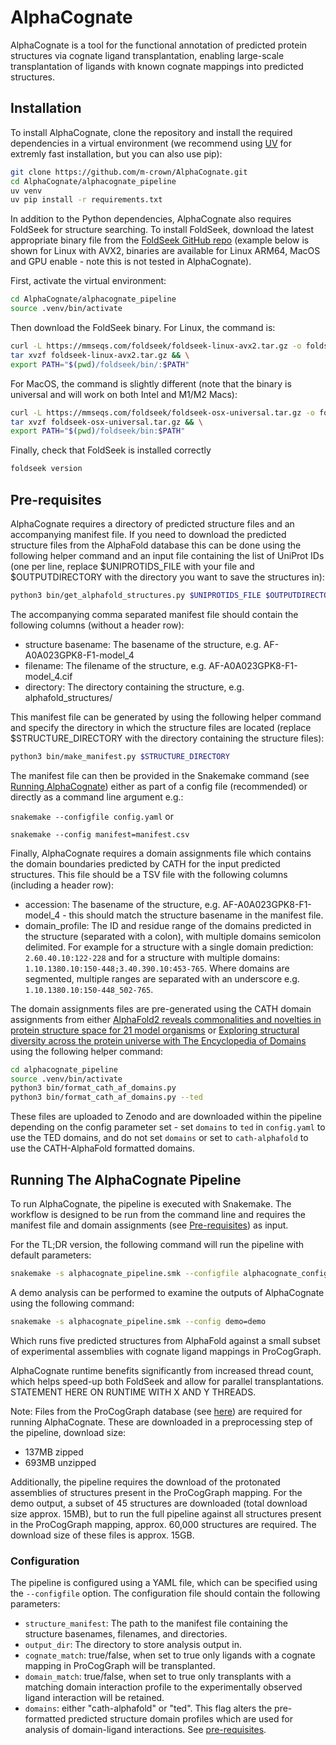 # AlphaCognate

AlphaCognate is a tool for the functional annotation of predicted protein structures via cognate ligand transplantation, enabling large-scale transplantation of ligands with known cognate mappings into predicted structures.

## Installation

To install AlphaCognate, clone the repository and install the required dependencies in a virtual environment (we recommend using [UV](https://docs.astral.sh/uv/getting-started/installation/) for extremly fast installation, but you can also use pip):

```bash
git clone https://github.com/m-crown/AlphaCognate.git
cd AlphaCognate/alphacognate_pipeline
uv venv
uv pip install -r requirements.txt
```

In addition to the Python dependencies, AlphaCognate also requires FoldSeek for structure searching. To install FoldSeek, download the latest appropriate binary file from the [FoldSeek GitHub repo](https://github.com/steineggerlab/foldseek) (example below is shown for Linux with AVX2, binaries are available for Linux ARM64, MacOS and GPU enable - note this is not tested in AlphaCognate).

First, activate the virtual environment:

```bash
cd AlphaCognate/alphacognate_pipeline
source .venv/bin/activate
```

Then download the FoldSeek binary. For Linux, the command is:

```bash
curl -L https://mmseqs.com/foldseek/foldseek-linux-avx2.tar.gz -o foldseek-linux-avx2.tar.gz && \
tar xvzf foldseek-linux-avx2.tar.gz && \
export PATH="$(pwd)/foldseek/bin/:$PATH"
```

For MacOS, the command is slightly different (note that the binary is universal and will work on both Intel and M1/M2 Macs):

```bash
curl -L https://mmseqs.com/foldseek/foldseek-osx-universal.tar.gz -o foldseek-osx-universal.tar.gz && \
tar xvzf foldseek-osx-universal.tar.gz && \
export PATH="$(pwd)/foldseek/bin:$PATH"
```

Finally, check that FoldSeek is installed correctly

```bash
foldseek version
```

## Pre-requisites

AlphaCognate requires a directory of predicted structure files and an accompanying manifest file. If you need to download the predicted structure files from the AlphaFold database this can be done using the following helper command and an input file containing the list of UniProt IDs (one per line, replace $UNIPROTIDS_FILE with your file and $OUTPUTDIRECTORY with the directory you want to save the structures in):

```bash
python3 bin/get_alphafold_structures.py $UNIPROTIDS_FILE $OUTPUTDIRECTORY
```

The accompanying comma separated manifest file should contain the following columns (without a header row):

- structure basename: The basename of the structure, e.g. AF-A0A023GPK8-F1-model_4
- filename: The filename of the structure, e.g. AF-A0A023GPK8-F1-model_4.cif
- directory: The directory containing the structure, e.g. alphafold_structures/

This manifest file can be generated by using the following helper command and specify the directory in which the structure files are located (replace $STRUCTURE_DIRECTORY with the directory containing the structure files):

```bash
python3 bin/make_manifest.py $STRUCTURE_DIRECTORY
```

The manifest file can then be provided in the Snakemake command (see [Running AlphaCognate](#running-the-alphacognate-pipeline)) either as part of a config file (recommended) or directly as a command line argument e.g.:

```snakemake --configfile config.yaml```
or

```snakemake --config manifest=manifest.csv```

Finally, AlphaCognate requires a domain assignments file which contains the domain boundaries predicted by CATH for the input predicted structures. This file should be a TSV file with the following columns (including a header row):

- accession: The basename of the structure, e.g. AF-A0A023GPK8-F1-model_4 - this should match the structure basename in the manifest file.
- domain_profile: The ID and residue range of the domains predicted in the structure (separated with a colon), with multiple domains semicolon delimited. For example for a structure with a single domain prediction: `2.60.40.10:122-228` and for a structure with multiple domains: `1.10.1380.10:150-448;3.40.390.10:453-765`. Where domains are segmented, multiple ranges are separated with an underscore e.g. `1.10.1380.10:150-448_502-765`.

The domain assignments files are pre-generated using the CATH domain assignments from either [AlphaFold2 reveals commonalities and novelties in protein structure space for 21 model organisms](https://www.nature.com/articles/s42003-023-04488-9) or [Exploring structural diversity across the protein universe with The Encyclopedia of Domains](https://www.science.org/doi/10.1126/science.adq4946) using the following helper command:

```bash
cd alphacognate_pipeline
source .venv/bin/activate
python3 bin/format_cath_af_domains.py
python3 bin/format_cath_af_domains.py --ted
```

These files are uploaded to Zenodo and are downloaded within the pipeline depending on the config parameter set - set `domains` to `ted` in `config.yaml` to use the TED domains, and do not set `domains` or set to `cath-alphafold` to use the CATH-AlphaFold formatted domains.

## Running The AlphaCognate Pipeline

To run AlphaCognate, the pipeline is executed with Snakemake. The workflow is designed to be run from the command line and requires the manifest file and domain assignments (see [Pre-requisites](#pre-requisites)) as input.

For the TL;DR version, the following command will run the pipeline with default parameters:

```bash  
snakemake -s alphacognate_pipeline.smk --configfile alphacognate_config.yaml --cores 1
```

A demo analysis can be performed to examine the outputs of AlphaCognate using the following command:

```bash  
snakemake -s alphacognate_pipeline.smk --config demo=demo
```

Which runs five predicted structures from AlphaFold against a small subset of experimental assemblies with cognate ligand mappings in ProCogGraph.

AlphaCognate runtime benefits significantly from increased thread count, which helps speed-up both FoldSeek and allow for parallel transplantations. STATEMENT HERE ON RUNTIME WITH X AND Y THREADS.

Note: Files from the ProCogGraph database (see [here](https://doi.org/10.1093/bioadv/vbae161)) are required for running AlphaCognate. These are downloaded in a preprocessing step of the pipeline, download size:

- 137MB zipped
- 693MB unzipped

Additionally, the pipeline requires the download of the protonated assemblies of structures present in the ProCogGraph mapping. For the demo output, a subset of 45 structures are downloaded (total download size approx. 15MB), but to run the full pipeline against all structures present in the ProCogGraph mapping, approx. 60,000 structures are required. The download size of these files is approx. 15GB.

### Configuration

The pipeline is configured using a YAML file, which can be specified using the `--configfile` option. The configuration file should contain the following parameters:

- `structure_manifest`: The path to the manifest file containing the structure basenames, filenames, and directories.
- `output_dir`: The directory to store analysis output in.
- `cognate_match`: true/false, when set to true only ligands with a cognate mapping in ProCogGraph will be transplanted.
- `domain_match`: true/false, when set to true only transplants with a matching domain interaction profile to the experimentally observed ligand interaction will be retained.
- `domains`: either "cath-alphafold" or "ted". This flag alters the pre-formatted predicted structure domain profiles which are used for analysis of domain-ligand interactions. See [pre-requisites](#pre-requisites).
